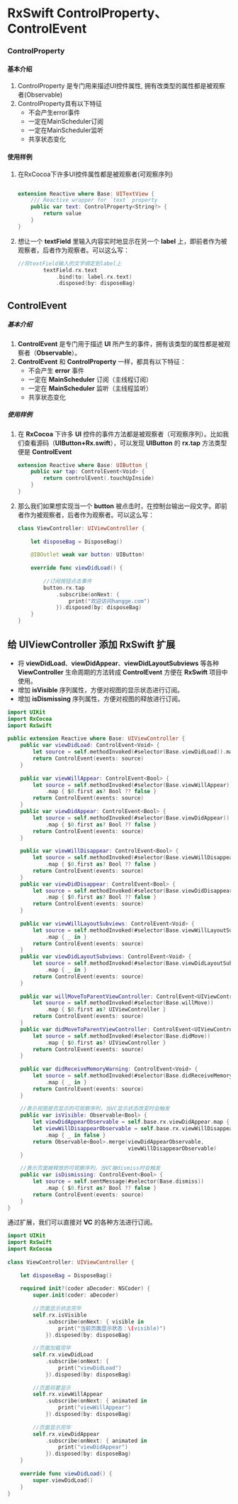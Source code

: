 # RxSwift  ControlProperty、 ControlEvent

### ControlProperty

#### 基本介绍



1. ControlProperty 是专门用来描述UI控件属性, 拥有改类型的属性都是被观察者(Observable)
2. ControlProperty具有以下特征
   - 不会产生error事件
   - 一定在MainScheduler订阅
   - 一定在MainScheduler监听
   - 共享状态变化

#### 使用样例

1. 在RxCocoa下许多UI控件属性都是被观察者(可观察序列)

   ```swift 
   
   extension Reactive where Base: UITextView {
       /// Reactive wrapper for `text` property
       public var text: ControlProperty<String?> {
           return value
       }
   }
   ```

2. 想让一个 **textField** 里输入内容实时地显示在另一个 **label** 上，即前者作为被观察者，后者作为观察者。可以这么写：

   ```swift
   //将textField输入的文字绑定到label上
           textField.rx.text
               .bind(to: label.rx.text)
               .disposed(by: disposeBag)
   ```

   

## ControlEvent

##### 基本介绍

1. **ControlEvent** 是专门用于描述 **UI** 所产生的事件，拥有该类型的属性都是被观察者（**Observable**）。
2. **ControlEvent** 和 **ControlProperty** 一样，都具有以下特征：
   - 不会产生 **error** 事件
   - 一定在 **MainScheduler** 订阅（主线程订阅）
   - 一定在 **MainScheduler** 监听（主线程监听）
   - 共享状态变化

##### 使用样例

1. 在 **RxCocoa** 下许多 **UI** 控件的事件方法都是被观察者（可观察序列）。比如我们查看源码（**UIButton+Rx.swift**），可以发现 **UIButton** 的 **rx.tap** 方法类型便是 **ControlEvent**

   ```swift
   extension Reactive where Base: UIButton {
       public var tap: ControlEvent<Void> {
           return controlEvent(.touchUpInside)
       }
   }
   ```

2. 那么我们如果想实现当一个 **button** 被点击时，在控制台输出一段文字。即前者作为被观察者，后者作为观察者。可以这么写：

   ```swift
   class ViewController: UIViewController {
        
       let disposeBag = DisposeBag()
        
       @IBOutlet weak var button: UIButton!
        
       override func viewDidLoad() {
            
           //订阅按钮点击事件
           button.rx.tap
               .subscribe(onNext: {
                   print("欢迎访问hangge.com")
               }).disposed(by: disposeBag)
       }
   }
   ```

   

## 给 UIViewController 添加 RxSwift 扩展

- 将 **viewDidLoad**、**viewDidAppear**、**viewDidLayoutSubviews** 等各种 **ViewController** 生命周期的方法转成 **ControlEvent** 方便在 **RxSwift** 项目中使用。
- 增加 **isVisible** 序列属性，方便对视图的显示状态进行订阅。
- 增加 **isDismissing** 序列属性，方便对视图的释放进行订阅。

```swift
import UIKit
import RxCocoa
import RxSwift
 
public extension Reactive where Base: UIViewController {
    public var viewDidLoad: ControlEvent<Void> {
        let source = self.methodInvoked(#selector(Base.viewDidLoad)).map { _ in }
        return ControlEvent(events: source)
    }
     
    public var viewWillAppear: ControlEvent<Bool> {
        let source = self.methodInvoked(#selector(Base.viewWillAppear))
            .map { $0.first as? Bool ?? false }
        return ControlEvent(events: source)
    }
    public var viewDidAppear: ControlEvent<Bool> {
        let source = self.methodInvoked(#selector(Base.viewDidAppear))
            .map { $0.first as? Bool ?? false }
        return ControlEvent(events: source)
    }
     
    public var viewWillDisappear: ControlEvent<Bool> {
        let source = self.methodInvoked(#selector(Base.viewWillDisappear))
            .map { $0.first as? Bool ?? false }
        return ControlEvent(events: source)
    }
    public var viewDidDisappear: ControlEvent<Bool> {
        let source = self.methodInvoked(#selector(Base.viewDidDisappear))
            .map { $0.first as? Bool ?? false }
        return ControlEvent(events: source)
    }
     
    public var viewWillLayoutSubviews: ControlEvent<Void> {
        let source = self.methodInvoked(#selector(Base.viewWillLayoutSubviews))
            .map { _ in }
        return ControlEvent(events: source)
    }
    public var viewDidLayoutSubviews: ControlEvent<Void> {
        let source = self.methodInvoked(#selector(Base.viewDidLayoutSubviews))
            .map { _ in }
        return ControlEvent(events: source)
    }
     
    public var willMoveToParentViewController: ControlEvent<UIViewController?> {
        let source = self.methodInvoked(#selector(Base.willMove))
            .map { $0.first as? UIViewController }
        return ControlEvent(events: source)
    }
    public var didMoveToParentViewController: ControlEvent<UIViewController?> {
        let source = self.methodInvoked(#selector(Base.didMove))
            .map { $0.first as? UIViewController }
        return ControlEvent(events: source)
    }
     
    public var didReceiveMemoryWarning: ControlEvent<Void> {
        let source = self.methodInvoked(#selector(Base.didReceiveMemoryWarning))
            .map { _ in }
        return ControlEvent(events: source)
    }
     
    //表示视图是否显示的可观察序列，当VC显示状态改变时会触发
    public var isVisible: Observable<Bool> {
        let viewDidAppearObservable = self.base.rx.viewDidAppear.map { _ in true }
        let viewWillDisappearObservable = self.base.rx.viewWillDisappear
            .map { _ in false }
        return Observable<Bool>.merge(viewDidAppearObservable,
                                      viewWillDisappearObservable)
    }
     
    //表示页面被释放的可观察序列，当VC被dismiss时会触发
    public var isDismissing: ControlEvent<Bool> {
        let source = self.sentMessage(#selector(Base.dismiss))
            .map { $0.first as? Bool ?? false }
        return ControlEvent(events: source)
    }
}
```

通过扩展，我们可以直接对 **VC** 的各种方法进行订阅。

```swift
import UIKit
import RxSwift
import RxCocoa
 
class ViewController: UIViewController {
 
    let disposeBag = DisposeBag()
     
    required init?(coder aDecoder: NSCoder) {
        super.init(coder: aDecoder)
         
        //页面显示状态完毕
        self.rx.isVisible
            .subscribe(onNext: { visible in
                print("当前页面显示状态：\(visible)")
            }).disposed(by: disposeBag)
         
        //页面加载完毕
        self.rx.viewDidLoad
            .subscribe(onNext: {
                print("viewDidLoad")
            }).disposed(by: disposeBag)
         
        //页面将要显示
        self.rx.viewWillAppear
            .subscribe(onNext: { animated in
                print("viewWillAppear")
            }).disposed(by: disposeBag)
         
        //页面显示完毕
        self.rx.viewDidAppear
            .subscribe(onNext: { animated in
                print("viewDidAppear")
            }).disposed(by: disposeBag)
    }
     
    override func viewDidLoad() {
        super.viewDidLoad()
    }
}
```

